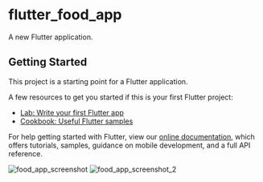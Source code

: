 # flutter_food_app

A new Flutter application.

## Getting Started

This project is a starting point for a Flutter application.

A few resources to get you started if this is your first Flutter project:

- [Lab: Write your first Flutter app](https://flutter.dev/docs/get-started/codelab)
- [Cookbook: Useful Flutter samples](https://flutter.dev/docs/cookbook)

For help getting started with Flutter, view our
[online documentation](https://flutter.dev/docs), which offers tutorials,
samples, guidance on mobile development, and a full API reference.

![food_app_screenshot](https://user-images.githubusercontent.com/20335727/175798076-5172ada9-7b32-4188-bf3d-d12739078466.jpg)
![food_app_screenshot_2](https://user-images.githubusercontent.com/20335727/175798116-ec699ed4-5273-48c5-887a-bf072dd5e456.jpg)

